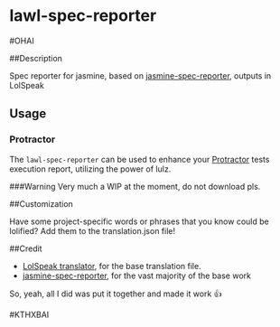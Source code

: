 
lawl-spec-reporter
=====================

#OHAI

##Description

Spec reporter for jasmine, based on [jasmine-spec-reporter](https://raw.github.com/bcaudan/jasmine-spec-reporter/), outputs in LolSpeak

## Usage
### Protractor
The `lawl-spec-reporter` can be used to enhance your [Protractor](https://github.com/angular/protractor) tests execution report, utilizing the power of lulz.

###Warning
Very much a WIP at the moment, do not download pls.

##Customization

Have some project-specific words or phrases that you know could be lolified? Add them to the translation.json file!

##Credit

* [LolSpeak translator](https://code.google.com/p/pylolz/), for the base translation file.
* [jasmine-spec-reporter](https://raw.github.com/bcaudan/jasmine-spec-reporter/), for the vast majority of the base work

So, yeah, all I did was put it together and made it work :+1:

#KTHXBAI